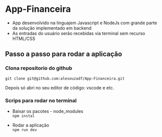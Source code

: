 # App-Financeira
- App desenvolvido na linguajem Javascript e NodeJs com grande parte da solução implementado em backend
- As entradas do usuário serão recebidas via terminal sem recurso HTML/CSS

## Passo a passo para rodar a aplicação

### Clona repositorio do github
```git clone git@github.com:alesouzadf/App-Financeira.git```

Depois só abri no seu editor de código: vscode e etc.

### Scrips para rodar no terminal

- Baixar os pacotes - node_modules<br>
  ```npm instal```

- Rodar a aplicação<br>
 ```npm run dev```

